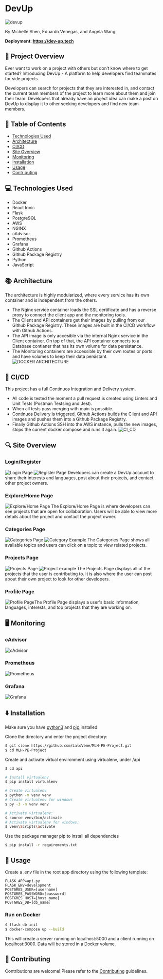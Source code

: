 # DevUp
![devup](https://user-images.githubusercontent.com/74735037/129316871-f9dc82d2-dd5e-493d-bb8e-06500c2bee33.png)

By Michelle Shen, Eduardo Venegas, and Angela Wang

**Deployment: https://dev-up.tech**

## 📖 Project Overview
Ever want to work on a project with others but don't know where to get started? Introducing DevUp - A platform to help developers find teammates for side projects.

Developers can search for projects that they are interested in, and contact the current team members of the project to learn more about them and join their team. Developers that already have an project idea can make a post on DevUp to display it to other seeking developers and find new team members.

## 📍 Table of Contents
- [Technologies Used](https://github.com/LaloVene/MLH-PE-Project#-technologies-used)
- [Architecture](https://github.com/LaloVene/MLH-PE-Project#-architecture)
- [CI/CD](https://github.com/LaloVene/MLH-PE-Project#-cicd)
- [Site Overview](https://github.com/LaloVene/MLH-PE-Project#-site-overview)
- [Monitoring](https://github.com/LaloVene/MLH-PE-Project#%EF%B8%8F-monitoring)
- [Installation](https://github.com/LaloVene/MLH-PE-Project#%EF%B8%8F-installation)
- [Usage](https://github.com/LaloVene/MLH-PE-Project#-usage)
- [Contributing](https://github.com/LaloVene/MLH-PE-Project#-contributing)


## 💻 Technologies Used
- Docker
- React Ionic
- Flask
- PostgreSQL
- AWS
- NGINX
- cAdvisor
- Prometheus
- Grafana
- Github Actions
- Github Package Registry
- Python
- JavaScript

## 📚 Architecture
The architecture is highly modularized, where every service has its own container and is independent from the others.
- The Nginx service container loads the SSL certificate and has a reverse proxy to connect the client app and the monitoring tools.
- The Client and API containers get their images by pulling from our Github Package Registry. These images are built in the CI/CD workflow with Github Actions.
- The API image is only accesible via the internal Nginx service in the Client container. On top of that, the API container connects to a Database contianer that has its own volume for data persistance.
- The Monitoring containers are accessible by their own routes or ports and have volumes to keep their data persistant.
![DOCKER ARCHITECTURE](https://user-images.githubusercontent.com/54692916/129938902-fccfd75c-d9e9-4366-8167-0077ea170052.png)

## 🤖 CI/CD
This project has a full Continuos Integration and Delivery system.
- All code is tested the moment a pull request is created using Linters and Unit Tests (Postman Testsing and Jest).
- When all tests pass merging with main is possible.
- Continuos Delivery is triggered, Github Actions builds the Client and API images and pushes them into a Github Package Registry.
- Finally Github Actions SSH into the AWS instance, pulls the new images, stops the current docker compose and runs it again.
![CI_CD](https://user-images.githubusercontent.com/54692916/129964647-82232158-9081-4284-9036-2f0af0556397.png)

## 🔍 Site Overview
### Login/Register
![Login Page](https://user-images.githubusercontent.com/74735037/129318143-f7a9b079-90bc-41e5-8aa4-c6f4f76db48c.png)
![Register Page](https://user-images.githubusercontent.com/74735037/129318198-f6763547-4745-4fbe-be49-dee9a9105b1d.png)
Developers can create a DevUp account to share their interests and languages, post about their projects, and contact other project owners.

### Explore/Home Page
![Explore/Home Page](https://user-images.githubusercontent.com/74735037/129460432-6744aaf1-aec5-4645-ba84-bd33ce229bdd.png)
The Explore/Home Page is where developers can see projects that are open for collaboration. Users will be able to view more details about the project and contact the project owner.

### Categories Page
![Categories Page](https://user-images.githubusercontent.com/74735037/129460447-323cd625-fa1f-49d1-919f-fd3c46f7e302.png)
![Category Example](https://user-images.githubusercontent.com/74735037/129461644-23bef6a2-6656-4769-bbe4-38a81b419d89.png)
The Categories Page shows all available topics and users can click on a topic to view related projects.

### Projects Page
![Projects Page](https://user-images.githubusercontent.com/74735037/129464603-7b70f2f4-2e11-49cf-bf95-a0138f8143ea.png)
![Project example](https://user-images.githubusercontent.com/74735037/129464596-38fe0434-7f54-4ba9-a5a4-f728f71dd63e.png)
The Projects Page displays all of the projects that the user is contributing to. It is also where the user can post about their own project to look for other developers.


### Profile Page
![Profile Page](https://user-images.githubusercontent.com/74735037/129464999-b1730a11-8626-4508-b7fc-f15bf7808e47.png)The Profile Page displays a user's basic information, languages, interests, and top projects that they are working on.

## 🖥️ Monitoring
### cAdvisor
![cAdvisor](https://user-images.githubusercontent.com/54692916/129934946-bfae1683-6397-44c2-aad8-5b2c3899ab06.png)
### Prometheus
![Prometheus](https://user-images.githubusercontent.com/54692916/129935101-8c2206ce-5b88-409b-b567-8d3b18b15b8e.png)
### Grafana
![Grafana](https://user-images.githubusercontent.com/54692916/129982602-9be6d3ef-223a-4e70-9c6d-ce4b5f476b29.png)

## ⬇️ Installation

 Make sure you have [python3](https://www.python.org) and [pip](https://pip.pypa.io/en/stable/) installed
 
 Clone the directory and enter the project directory:
 ```bash
 $ git clone https://github.com/LaloVene/MLH-PE-Project.git
 $ cd MLH-PE-Project
 ```
 
 Create and activate virtual environment using virtualenv, under /api
 ```bash
 $ cd api
 
 # Install virtualenv
 $ pip install virtualenv
 
 # Create virtualenv
 $ python -m venv venv
 # Create virtualenv for windows
 $ py -3 -m venv venv
 
 # Activate virtualenv:
 $ source venv/bin/activate
 # Activate virtualenv for windows:
 $ venv\Scripts\activate
 ```

 Use the package manager pip to install all dependencies

 ```bash
 $ pip install -r requirements.txt
 ```

 ## 💼 Usage
 Create a .env file in the root app directory using the following template:
 ```env
FLASK_APP=api.py
FLASK_ENV=development
POSTGRES_USER=[username]
POSTGRES_PASSWORD=[password]
POSTGRES_HOST=[host_name]
POSTGRES_DB=[db_name]
```

 ### Run on Docker
 ```bash
 $ flask db init
 $ docker-compose up --build
 ```
 This will create a server running on localhost:5000 and a client running on localhost:3000. Data will be stored in a Docker volume.
 
## 📝 Contributing
Contributions are welcome! Please refer to the [Contributing](https://github.com/LaloVene/MLH-PE-Project/blob/main/CONTRIBUTING.md) guidelines.


